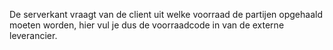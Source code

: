 De serverkant vraagt van de client uit welke voorraad de partijen opgehaald moeten worden, hier vul je dus de voorraadcode in van de externe leverancier.